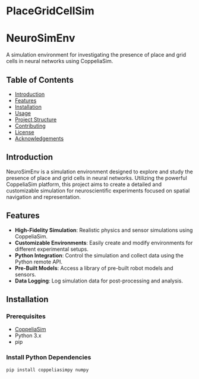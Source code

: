 # PlaceGridCellSim

# NeuroSimEnv

A simulation environment for investigating the presence of place and grid cells in neural networks using CoppeliaSim.

## Table of Contents
- [Introduction](#introduction)
- [Features](#features)
- [Installation](#installation)
- [Usage](#usage)
- [Project Structure](#project-structure)
- [Contributing](#contributing)
- [License](#license)
- [Acknowledgements](#acknowledgements)

## Introduction
NeuroSimEnv is a simulation environment designed to explore and study the presence of place and grid cells in neural networks. Utilizing the powerful CoppeliaSim platform, this project aims to create a detailed and customizable simulation for neuroscientific experiments focused on spatial navigation and representation.

## Features
- **High-Fidelity Simulation**: Realistic physics and sensor simulations using CoppeliaSim.
- **Customizable Environments**: Easily create and modify environments for different experimental setups.
- **Python Integration**: Control the simulation and collect data using the Python remote API.
- **Pre-Built Models**: Access a library of pre-built robot models and sensors.
- **Data Logging**: Log simulation data for post-processing and analysis.

## Installation
### Prerequisites
- [CoppeliaSim](http://www.coppeliarobotics.com/)
- Python 3.x
- pip

### Install Python Dependencies
```bash
pip install coppeliasimpy numpy
